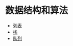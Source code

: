# 数据结构和算法

- [列表](https://github.com/ziyi2/data-structure-algorithm-procedure/blob/master/src/List.js)
- [栈](https://github.com/ziyi2/data-structure-algorithm-procedure/blob/master/src/Stack.js)
- [队列](https://github.com/ziyi2/data-structure-algorithm-procedure/blob/master/src/Queue.js)